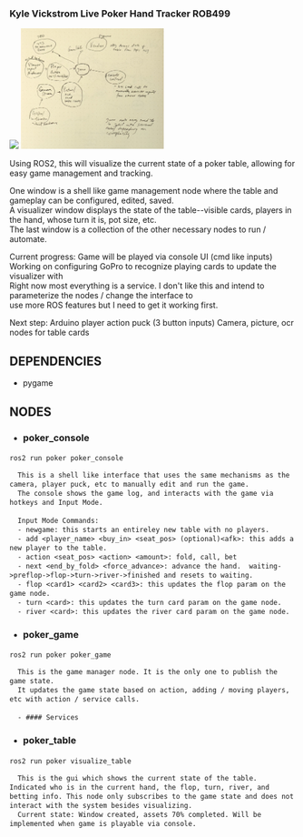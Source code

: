 ### Kyle Vickstrom Live Poker Hand Tracker ROB499

<img src="poker/assets/ss_2.jpg"  width="50%"/>  

<img src="poker/assets/node_sketch.jpg"  width="50%"/>  

Using ROS2, this will visualize the current state of a poker table, allowing for easy game management and tracking.  

One window is a shell like game management node where the table and gameplay can be configured, edited, saved.  
A visualizer window displays the state of the table--visible cards, players in the hand, whose turn it is, pot size, etc.  
The last window is a collection of the other necessary nodes to run / automate.  

Current progress:
   Game will be played via console UI (cmd like inputs)  
   Working on configuring GoPro to recognize playing cards to update the visualizer with  
   Right now most everything is a service. I don't like this and intend to parameterize the nodes / change the interface to  
         use more ROS features but I need to get it working first.  

   Next step:
   Arduino player action puck (3 button inputs)
   Camera, picture, ocr nodes for table cards
  
## DEPENDENCIES  
* pygame  
  
## NODES  
  
  - ### poker_console  
  `ros2 run poker poker_console`  
    
      This is a shell like interface that uses the same mechanisms as the camera, player puck, etc to manually edit and run the game.  
      The console shows the game log, and interacts with the game via hotkeys and Input Mode.  

      Input Mode Commands:  
      - newgame: this starts an entireley new table with no players.  
      - add <player_name> <buy_in> <seat_pos> (optional)<afk>: this adds a new player to the table.  
      - action <seat_pos> <action> <amount>: fold, call, bet  
      - next <end_by_fold> <force_advance>: advance the hand.  waiting->preflop->flop->turn->river->finished and resets to waiting.  
      - flop <card1> <card2> <card3>: this updates the flop param on the game node.  
      - turn <card>: this updates the turn card param on the game node.  
      - river <card>: this updates the river card param on the game node.

   - ### poker_game  
   `ros2 run poker poker_game`  

      This is the game manager node. It is the only one to publish the game state.  
      It updates the game state based on action, adding / moving players, etc with action / service calls.  
        
      - #### Services  

   - ### poker_table  
   `ros2 run poker visualize_table`  

      This is the gui which shows the current state of the table. Indicated who is in the current hand, the flop, turn, river, and betting info. This node only subscribes to the game state and does not interact with the system besides visualizing.  
      Current state: Window created, assets 70% completed. Will be implemented when game is playable via console.  